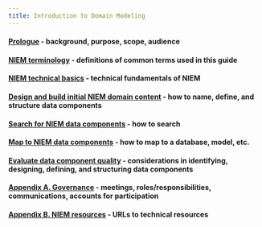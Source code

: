 ```yaml
---
title: Introduction to Domain Modeling
---
```


#### [Prologue](./prologue.html) - background, purpose, scope, audience

#### [NIEM terminology](./terms.html) - definitions of common terms used in this guide

#### [NIEM technical basics](./basics.html) - technical fundamentals of NIEM

#### [Design and build initial NIEM domain content](./content.html) - how to name, define, and structure data components

#### [Search for NIEM data components](./search.html) - how to search

#### [Map to NIEM data components](./map.html) - how to map to a database, model, etc.

#### [Evaluate data component quality](./quality.html) - considerations in identifying, designing, defining, and structuring data components 

#### [Appendix A. Governance](./governance.html) - meetings, roles/responsibilities, communications, accounts for participation

#### [Appendix B. NIEM resources](./resources.html) - URLs to technical resources


